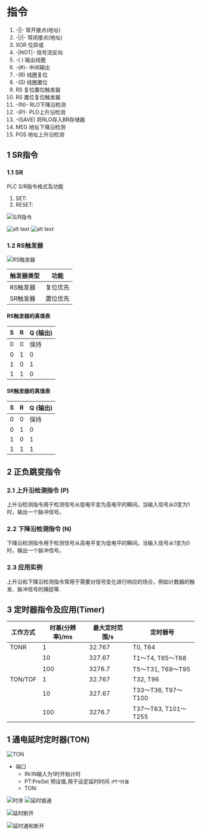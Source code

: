 # 指令

1. -||- 常开接点(地址)
2. -|/|- 常闭接点(地址)
3. XOR 位异或
4. -|NOT|- 信号流反向
5. -( ) 输出线圈
6. -(#)- 中间输出
7. -(R) 线圈复位
8. -(S) 线圈置位
9. RS 复位置位触发器
10. RS 置位复位触发器
11. -(N)- RLO下降沿检测
12. -(P)- PLO上升沿检测
13. -(SAVE) 将RLO存入BR存储器
14. MEG 地址下降沿检测
15. POS 地址上升沿检测

## 1 SR指令

### 1.1 SR

PLC S/R指令格式及功能

1. SET:
2. RESET:

![S/R指令](image.png)

![alt text](image-1.png)
![alt text](image-2.png)

### 1.2 RS触发器

![RS触发器](image-3.png)

| 触发器类型 | 功能     |
| ---------- | -------- |
| RS触发器   | 复位优先 |
| SR触发器   | 置位优先 |

#### RS触发器的真值表

| S   | R   | Q (输出) |
| --- | --- | -------- |
| 0   | 0   | 保持     |
| 0   | 1   | 0        |
| 1   | 0   | 1        |
| 1   | 1   | 0        |

#### SR触发器的真值表

| S   | R   | Q (输出) |
| --- | --- | -------- |
| 0   | 0   | 保持     |
| 0   | 1   | 0        |
| 1   | 0   | 1        |
| 1   | 1   | 1        |

## 2 正负跳变指令

### 2.1 上升沿检测指令 (P)

上升沿检测指令用于检测信号从低电平变为高电平的瞬间。当输入信号从0变为1时，输出一个脉冲信号。

### 2.2 下降沿检测指令 (N)

下降沿检测指令用于检测信号从高电平变为低电平的瞬间。当输入信号从1变为0时，输出一个脉冲信号。

### 2.3 应用实例

上升沿和下降沿检测指令常用于需要对信号变化进行响应的场合，例如计数器的触发、脉冲信号的捕捉等.

## 3 定时器指令及应用(Timer)

| 工作方式 | 时基(分辨率)/ms | 最大定时范围/s | 定时器号             |
| -------- | --------------- | -------------- | -------------------- |
| TONR     | 1               | 32.767         | T0, T64              |
|          | 10              | 327.67         | T1～T4, T65～T68     |
|          | 100             | 3276.7         | T5～T31, T69～T95    |
| TON/TOF  | 1               | 32.767         | T32, T96             |
|          | 10              | 327.67         | T33～T36, T97～T100  |
|          | 100             | 3276.7         | T37～T63, T101～T255 |

## 1 通电延时定时器(TON)

![TON](image-4.png)

- 端口
  - IN:IN输入为1时开始计时
  - PT:PreSet 预设值,用于设定延时时间 :`PT*时基`
  - TON:

![时序](image-8.png)
![延时接通](image-5.png)

![延时断开](image-6.png)

![延时通和断开](image-7.png)

